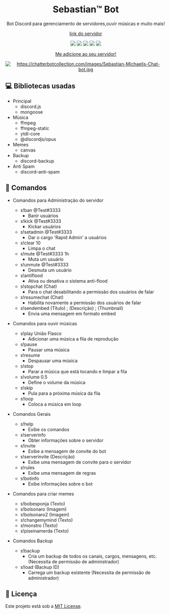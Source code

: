<h1 align="center">Sebastian™ Bot</h1>
<p align="center">Bot Discord para gerenciamento de servidores,ouvir músicas e muito mais!</p>
<p align="center"><a href="https://discord.gg/dR4k3WTUjX">link do servidor</a></p>
<p align="center">
    <a href="https://discord.gg/dR4k3WTUjX"><img src="https://img.shields.io/discord/704882848364101763"></a>
    <img src="https://img.shields.io/github/repo-size/ReddyyZ/Rapid">
    <img src="https://img.shields.io/github/issues/ReddyyZ/Rapid">
    <img src="https://img.shields.io/github/license/ReddyyZ/Rapid">
    <img src="https://img.shields.io/badge/node-14.2.0-green">
</p>
<p align="center">
    <a href="https://discord.com/api/oauth2/authorize?client_id=855280582018465833&permissions=8&scope=bot" target="_blank">Me adicione ao seu servidor!</a>
</p>
<p align="center">
    <a href="\">
    <img src="\" alt="https://chatterbotcollection.com/images/Sebastian-Michaelis-Chat-bot.jpg" />
</a>
</p>

## :computer: Bibliotecas usadas
- Principal
    - discord.js
    - mongoose
- Música
    - ffmpeg
    - ffmpeg-static
    - ytdl-core
    - @discordjs/opus
- Memes
    - canvas
- Backup
    - discord-backup
- Anti Spam
    - discord-anti-spam

## :pencil: Comandos
- Comandos para Administração do servidor
    - s!ban @Test#3333
        - Banir usuários
    - s!kick @Test#3333
        - Kickar usuários
    - s!setadmin @Test#3333
        - Dar o cargo 'Rapid Admin' a usuários
    - s!clear 10
        - Limpa o chat
    - s!mute @Test#3333 1h
        - Muta um usuário
    - s!unmute @Test#3333
        - Desmuta um usuário
    - s!antiflood
        - Ativa ou desativa o sistema anti-flood
    - s!stopchat (Chat)
        - Para o chat desabilitando a permissão dos usuários de falar
    - s!resumechat (Chat)
        - Habilita novamente a permissão dos usuários de falar
    - s!sendembed (Título) ; (Descrição) ; (Thumbnail)
        - Envia uma mensagem em formato embed
        
- Comandos para ouvir músicas
    - s!play União Flasco
        - Adicionar uma música a fila de reprodução
    - s!pause
        - Pausar uma música
    - s!resume
        - Despausar uma música
    - s!stop
        - Parar a música que está tocando e limpar a fila
    - s!volume 0.5
        - Define o volume da música
    - s!skip
        - Pula para a próxima música da fila
    - s!loop
        - Coloca a música em loop

- Comandos Gerais
    - s!help
        - Exibe os comandos
    - s!serverinfo
        - Obter informações sobre o servidor
    - s!invite
        - Exibe a mensagem de convite do bot
    - s!serverinvite (Descrição)
        - Exibe uma mensagem de convite para o servidor
    - s!rules
        - Exibe uma mensagem de regras
    - s!botinfo
        - Exibe informações sobre o bot

- Comandos para criar memes
    - s!bobesponja (Texto)
    - s!bolsonaro (Imagem)
    - s!bolsonaro2 (Imagem)
    - s!changemymind (Texto)
    - s!monstro (Texto)
    - s!piseinamerda (Texto)

- Comandos Backup
    - s!backup
        - Cria um backup de todos os canais, cargos, mensagens, etc. (Necessita de permissão de administrador)
    - s!load (Backup ID)
        - Carrega um backup existente (Necessita de permissão de administrador)

## :page_facing_up: Licença
Este projeto está sob a [MIT License](LICENSE).
